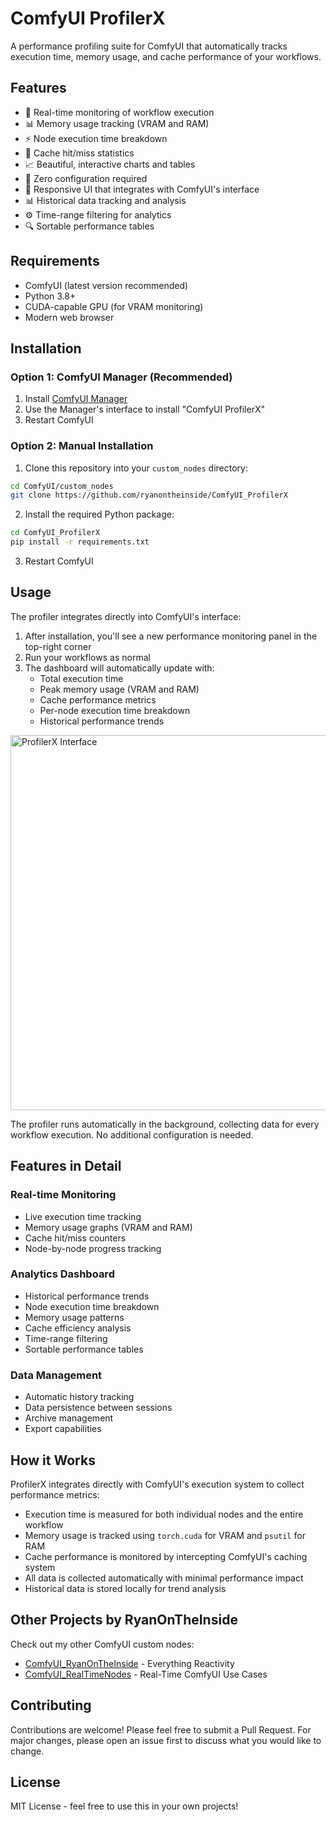 # ComfyUI ProfilerX

A performance profiling suite for ComfyUI that automatically tracks execution time, memory usage, and cache performance of your workflows.

## Features

- 🔄 Real-time monitoring of workflow execution
- 📊 Memory usage tracking (VRAM and RAM)
- ⚡ Node execution time breakdown
- 💾 Cache hit/miss statistics
- 📈 Beautiful, interactive charts and tables
- 🎯 Zero configuration required
- 📱 Responsive UI that integrates with ComfyUI's interface
- 📊 Historical data tracking and analysis
- ⚙️ Time-range filtering for analytics
- 🔍 Sortable performance tables

## Requirements

- ComfyUI (latest version recommended)
- Python 3.8+
- CUDA-capable GPU (for VRAM monitoring)
- Modern web browser

## Installation

### Option 1: ComfyUI Manager (Recommended)
1. Install [ComfyUI Manager](https://github.com/ltdrdata/ComfyUI-Manager)
2. Use the Manager's interface to install "ComfyUI ProfilerX"
3. Restart ComfyUI

### Option 2: Manual Installation
1. Clone this repository into your `custom_nodes` directory:
```bash
cd ComfyUI/custom_nodes
git clone https://github.com/ryanontheinside/ComfyUI_ProfilerX
```

2. Install the required Python package:
```bash
cd ComfyUI_ProfilerX
pip install -r requirements.txt
```

3. Restart ComfyUI

## Usage

The profiler integrates directly into ComfyUI's interface:

1. After installation, you'll see a new performance monitoring panel in the top-right corner
2. Run your workflows as normal
3. The dashboard will automatically update with:
   - Total execution time
   - Peak memory usage (VRAM and RAM)
   - Cache performance metrics
   - Per-node execution time breakdown
   - Historical performance trends

<img src="https://github.com/user-attachments/assets/4dd514a4-8d52-4047-9f2c-3588a669e2c9" alt="ProfilerX Interface" width="600">

The profiler runs automatically in the background, collecting data for every workflow execution. No additional configuration is needed.

## Features in Detail

### Real-time Monitoring
- Live execution time tracking
- Memory usage graphs (VRAM and RAM)
- Cache hit/miss counters
- Node-by-node progress tracking

### Analytics Dashboard
- Historical performance trends
- Node execution time breakdown
- Memory usage patterns
- Cache efficiency analysis
- Time-range filtering
- Sortable performance tables

### Data Management
- Automatic history tracking
- Data persistence between sessions
- Archive management
- Export capabilities

## How it Works

ProfilerX integrates directly with ComfyUI's execution system to collect performance metrics:

- Execution time is measured for both individual nodes and the entire workflow
- Memory usage is tracked using `torch.cuda` for VRAM and `psutil` for RAM
- Cache performance is monitored by intercepting ComfyUI's caching system
- All data is collected automatically with minimal performance impact
- Historical data is stored locally for trend analysis

## Other Projects by RyanOnTheInside

Check out my other ComfyUI custom nodes:

- [ComfyUI_RyanOnTheInside](https://github.com/RyanOnTheInside/ComfyUI_RyanOnTheInside) - Everything Reactivity
- [ComfyUI_RealTimeNodes](https://github.com/RyanOnTheInside/ComfyUI_RealTimeNodes) - Real-Time ComfyUI Use Cases

## Contributing

Contributions are welcome! Please feel free to submit a Pull Request. For major changes, please open an issue first to discuss what you would like to change.

## License

MIT License - feel free to use this in your own projects!

